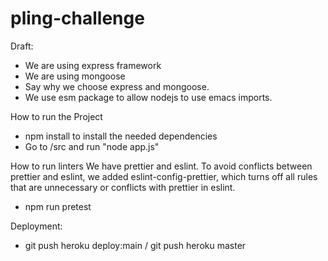# pling-challenge

Draft:

- We are using express framework
- We are using mongoose
- Say why we choose express and mongoose.
- We use esm package to allow nodejs to use emacs imports.

How to run the Project

- npm install to install the needed dependencies
- Go to /src and run "node app.js"

How to run linters
We have prettier and eslint. To avoid conflicts between prettier and eslint, we added eslint-config-prettier,
which turns off all rules that are unnecessary or conflicts with prettier in eslint.
- npm run pretest


Deployment:
- git push heroku deploy:main / git push heroku master
